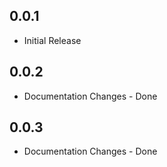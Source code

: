 ## 0.0.1
* Initial Release 

## 0.0.2
* Documentation Changes - Done

## 0.0.3
* Documentation Changes - Done